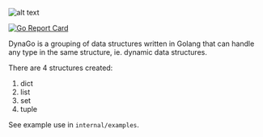 ![alt text](https://github.com/dynago/dg/blob/main/assets/DynamicGoLogo.png?raw=true)

[![Go Report Card](https://goreportcard.com/badge/github.com/dynago/dg?style=flat-square)](https://goreportcard.com/report/github.com/dynago/dg)

DynaGo is a grouping of data structures written in Golang that can handle any type in the same structure, ie. dynamic data structures.

There are 4 structures created:
1. dict
2. list
3. set
4. tuple

See example use in `internal/examples`.
